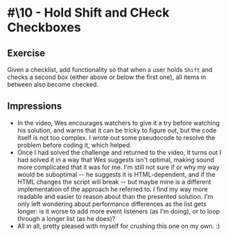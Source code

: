# #\10 - Hold Shift and CHeck Checkboxes

## Exercise
Given a checklist, add functionality so that when a user holds `Shift` and checks a second box (either above or below the first one), all items in between also become checked.

## Impressions
- In the video, Wes encourages watchers to give it a try before watching his solution, and warns that it can be tricky to figure out, but the code itself is not too complex. I wrote out some pseudocode to resolve the problem before coding it, which helped.
- Once I had solved the challenge and returned to the video, it turns out I had solved it in a way that Wes suggests isn't optimal, making sound more complicated that it was for me. I'm still not sure if or why my way would be suboptimal -- he suggests it is HTML-dependent, and if the HTML changes the script will break -- but maybe mine is a different implementation of the approach he referred to. I find my way more readable and easier to reason about than the presented solution. I'm only left wondering about performance differences as the list gets longer: is it worse to add more event listeners (as I'm doing), or to loop through a longer list (as he does)?
- All in all, pretty pleased with myself for crushing this one on my own. :)

